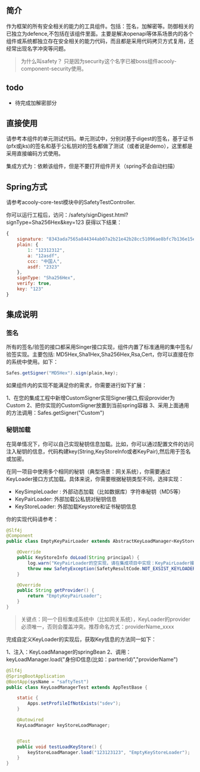 <!-- title: 加解密组件 -->
<!-- type: app -->
<!-- author: zhangpu -->
<!-- date: 2019-11-22 -->
## 简介

作为框架的所有安全相关的能力的工具组件。包括：签名，加解密等。防御相关的已独立为defence,不包括在该组件里面。主要是解决openapi等体系场景内的各个组件或系统都独立存在安全相关的能力代码，而且都是采用代码拷贝方式复用，还经常出现名字冲突等问题。

>为什么叫safety？
>只是因为security这个名字已被boss组件acooly-component-security使用。

## todo

* 待完成加解密部分

## 直接使用

请参考本组件的单元测试代码。单元测试中，分别对基于digest的签名，基于证书(pfx或jks)的签名和基于公私钥对的签名都做了测试（或者说是demo），这里都是采用直接编码方式使用。

集成方式为：依赖该组件，但是不要打开组件开关（spring不会自动扫描）


## Spring方式

请参考acooly-core-test模块中的SafetyTestController.

你可以运行工程后，访问：/safety/signDigest.html?signType=Sha256Hex&key=123
获得以下结果：

```js
{
    signature: "8343ada7565a844344ab07a2b21e42b28cc51096ae8bfc7b136e15e77357a744",
    plain: {
        1: "12312312",
        a: "12asdf",
        ccc: "中国人",
        asdf: "2323"
    },
    signType: "Sha256Hex",
    verify: true,
    key: "123"
}
```

## 集成说明

### 签名

所有的签名/验签的接口都采用Singer接口实现，组件内置了标准通用的集中签名/验签实现。主要包括: MD5Hex,Sha1Hex,Sha256Hex,Rsa,Cert，你可以直接在你的系统中使用。如下：

```java
Safes.getSigner("MD5Hex").sign(plain,key);
```

如果组件内的实现不能满足你的需求，你需要进行如下扩展：

1、在您的集成工程中新增CustomSigner实现Signer接口,假设provider为Custom
2、把你实现的CustomSigner放置到当前spring容器
3、采用上面通用的方法调用：Safes.getSigner("Custom")

### 秘钥加载

在简单情况下，你可以自己实现秘钥信息加载。比如，你可以通过配置文件的访问注入秘钥的信息，代码构建key(String,KeyStoreInfo或者KeyPair),然后用于签名或加密。

在同一项目中使用多个相同的秘钥（典型场景：网关系统），你需要通过KeyLoader接口方式加载。具体来说，你需要根据秘钥类型不同，选择实现：

* KeySimpleLoader : 外部动态加载（比如数据库）字符串秘钥（MD5等）
* KeyPairLoader: 外部加载公私钥对秘钥信息
* KeyStoreLoader: 外部加载Keystore和证书秘钥信息

你的实现代码请参考：

```java
@Slf4j
@Component
public class EmptyKeyPairLoader extends AbstractKeyLoadManager<KeyStoreInfo> implements KeyStoreLoader {

    @Override
    public KeyStoreInfo doLoad(String principal) {
        log.warn("KeyPairLoader的空实现，请在集成项目中实现：KeyPairLoader接口并配置到spring容器中");
        throw new SafetyException(SafetyResultCode.NOT_EXSIST_KEYLOADER);
    }

    @Override
    public String getProvider() {
        return "EmptyKeyPairLoader";
    }
}
```

> 关键点：同一个目标集成系统中（比如网关系统），KeyLoader的provider必须唯一，否则会覆盖冲突。推荐命名方式：providerName_xxxx

完成自定义KeyLoader的实现后，获取Key信息的方法同一如下：

1、注入：KeyLoadManager的springBean
2、调用：keyLoadManager.load("身份ID信息(比如：partnerId)","providerName")

```java
@Slf4j
@SpringBootApplication
@BootApp(sysName = "saftyTest")
public class KeyLoadManagerTest extends AppTestBase {

    static {
        Apps.setProfileIfNotExists("sdev");
    }

    @Autowired
    KeyLoadManager keyStoreLoadManager;


    @Test
    public void testLoadKeyStore() {
        keyStoreLoadManager.load("123123123", "EmptyKeyStoreLoader");
    }
}
```